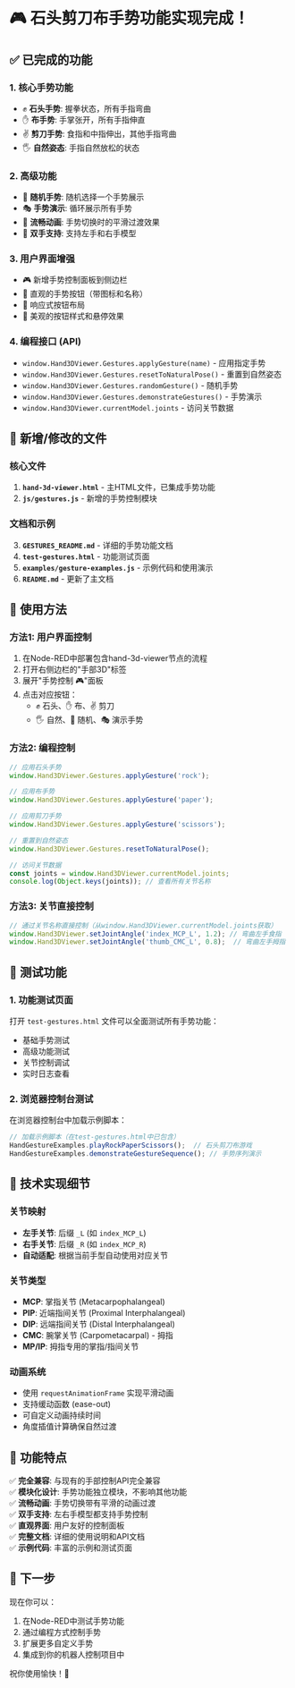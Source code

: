 # 🎮 石头剪刀布手势功能实现完成！

## ✅ 已完成的功能

### 1. 核心手势功能
- ✊ **石头手势**: 握拳状态，所有手指弯曲
- ✋ **布手势**: 手掌张开，所有手指伸直  
- ✌️ **剪刀手势**: 食指和中指伸出，其他手指弯曲
- 🖐️ **自然姿态**: 手指自然放松的状态

### 2. 高级功能
- 🎲 **随机手势**: 随机选择一个手势展示
- 🎭 **手势演示**: 循环展示所有手势  
- 🔄 **流畅动画**: 手势切换时的平滑过渡效果
- 👋 **双手支持**: 支持左手和右手模型

### 3. 用户界面增强
- 🎮 新增手势控制面板到侧边栏
- 🎯 直观的手势按钮（带图标和名称）
- 📱 响应式按钮布局
- 🎨 美观的按钮样式和悬停效果

### 4. 编程接口 (API)
- `window.Hand3DViewer.Gestures.applyGesture(name)` - 应用指定手势
- `window.Hand3DViewer.Gestures.resetToNaturalPose()` - 重置到自然姿态
- `window.Hand3DViewer.Gestures.randomGesture()` - 随机手势
- `window.Hand3DViewer.Gestures.demonstrateGestures()` - 手势演示
- `window.Hand3DViewer.currentModel.joints` - 访问关节数据

## 📁 新增/修改的文件

### 核心文件
1. **`hand-3d-viewer.html`** - 主HTML文件，已集成手势功能
2. **`js/gestures.js`** - 新增的手势控制模块

### 文档和示例
3. **`GESTURES_README.md`** - 详细的手势功能文档
4. **`test-gestures.html`** - 功能测试页面
5. **`examples/gesture-examples.js`** - 示例代码和使用演示
6. **`README.md`** - 更新了主文档

## 🎯 使用方法

### 方法1: 用户界面控制
1. 在Node-RED中部署包含hand-3d-viewer节点的流程
2. 打开右侧边栏的"手部3D"标签
3. 展开"手势控制 🎮"面板
4. 点击对应按钮：
   - ✊ 石头、✋ 布、✌️ 剪刀
   - 🖐️ 自然、🎲 随机、🎭 演示手势

### 方法2: 编程控制
```javascript
// 应用石头手势
window.Hand3DViewer.Gestures.applyGesture('rock');

// 应用布手势  
window.Hand3DViewer.Gestures.applyGesture('paper');

// 应用剪刀手势
window.Hand3DViewer.Gestures.applyGesture('scissors');

// 重置到自然姿态
window.Hand3DViewer.Gestures.resetToNaturalPose();

// 访问关节数据
const joints = window.Hand3DViewer.currentModel.joints;
console.log(Object.keys(joints)); // 查看所有关节名称
```

### 方法3: 关节直接控制
```javascript
// 通过关节名称直接控制（从window.Hand3DViewer.currentModel.joints获取）
window.Hand3DViewer.setJointAngle('index_MCP_L', 1.2); // 弯曲左手食指
window.Hand3DViewer.setJointAngle('thumb_CMC_L', 0.8);  // 弯曲左手拇指
```

## 🧪 测试功能

### 1. 功能测试页面
打开 `test-gestures.html` 文件可以全面测试所有手势功能：
- 基础手势测试
- 高级功能测试  
- 关节控制调试
- 实时日志查看

### 2. 浏览器控制台测试
在浏览器控制台中加载示例脚本：
```javascript
// 加载示例脚本（在test-gestures.html中已包含）
HandGestureExamples.playRockPaperScissors();  // 石头剪刀布游戏
HandGestureExamples.demonstrateGestureSequence(); // 手势序列演示
```

## 🔧 技术实现细节

### 关节映射
- **左手关节**: 后缀 `_L` (如 `index_MCP_L`)
- **右手关节**: 后缀 `_R` (如 `index_MCP_R`)
- **自动适配**: 根据当前手型自动使用对应关节

### 关节类型
- **MCP**: 掌指关节 (Metacarpophalangeal)
- **PIP**: 近端指间关节 (Proximal Interphalangeal)  
- **DIP**: 远端指间关节 (Distal Interphalangeal)
- **CMC**: 腕掌关节 (Carpometacarpal) - 拇指
- **MP/IP**: 拇指专用的掌指/指间关节

### 动画系统
- 使用 `requestAnimationFrame` 实现平滑动画
- 支持缓动函数 (ease-out) 
- 可自定义动画持续时间
- 角度插值计算确保自然过渡

## 🎉 功能特点

✅ **完全兼容**: 与现有的手部控制API完全兼容  
✅ **模块化设计**: 手势功能独立模块，不影响其他功能  
✅ **流畅动画**: 手势切换带有平滑的动画过渡  
✅ **双手支持**: 左右手模型都支持手势控制  
✅ **直观界面**: 用户友好的控制面板  
✅ **完整文档**: 详细的使用说明和API文档  
✅ **示例代码**: 丰富的示例和测试页面  

## 🚀 下一步

现在你可以：
1. 在Node-RED中测试手势功能
2. 通过编程方式控制手势
3. 扩展更多自定义手势
4. 集成到你的机器人控制项目中

祝你使用愉快！🎊